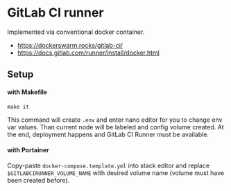 
# GitLab CI runner

Implemented via conventional docker container.

* https://dockerswarm.rocks/gitlab-ci/
* https://docs.gitlab.com/runner/install/docker.html

## Setup

#### with Makefile

```shell script
make it
```

This command will create `.env` and enter nano editor for you to change env var 
values. Than current node will be labeled and config volume created. At the end, 
deployment happens and GitLab CI Runner must be available.

#### with Portainer

Copy-paste `docker-compose.template.yml` into stack editor and replace 
`$GITLABCIRUNNER_VOLUME_NAME` with desired volume name (volume must have been 
created before).

